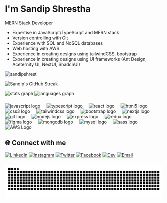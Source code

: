 # I'm Sandip Shrestha
MERN Stack Developer
- Expertise in JavaScript/TypeScript and MERN stack
- Version controlling with Git
- Experience with SQL and NoSQL databases
- Web hosting with AWS
- Experience in creating designs using tailwindCSS, bootstrap
- Experience in creating designs using UI frameworks (Ant Design, Aceternity UI, NextUI, ShadcnUI)
  
<!---
kanxa12345/kanxa12345 is a ✨ special ✨ repository because its `README.md` (this file) appears on your GitHub profile.
You can click the Preview link to take a look at your changes.
--->
<p align="left"> <img src="https://komarev.com/ghpvc/?username=sandipshrest&label=Profile%20views&color=0e75b6&style=flat" alt="sandipshrest" /> </p>

![Sandip's GitHub Streak](https://github-readme-streak-stats.herokuapp.com/?user=sandipshrest&theme=radical)

<div align="left">
  <img src="https://github-readme-stats.vercel.app/api?username=sandipshrest&hide_title=false&hide_rank=false&show_icons=true&include_all_commits=true&count_private=true&disable_animations=false&theme=dracula&locale=en&hide_border=false&order=1" height="150" alt="stats graph"  />
  <img src="https://github-readme-stats.vercel.app/api/top-langs?username=sandipshrest&locale=en&hide_title=false&layout=compact&card_width=320&langs_count=5&theme=dracula&hide_border=false&order=2" height="150" alt="languages graph"  />
</div>

###

<div align="left">
  <img src="https://cdn.jsdelivr.net/gh/devicons/devicon/icons/javascript/javascript-original.svg" height="40" alt="javascript logo"  />
  <img width="12" />
  <img src="https://cdn.jsdelivr.net/gh/devicons/devicon/icons/typescript/typescript-original.svg" height="40" alt="typescript logo"  />
  <img width="12" />
  <img src="https://cdn.jsdelivr.net/gh/devicons/devicon/icons/react/react-original.svg" height="40" alt="react logo"  />
  <img width="12" />
  <img src="https://cdn.jsdelivr.net/gh/devicons/devicon/icons/html5/html5-original.svg" height="40" alt="html5 logo"  />
  <img width="12" />
  <img src="https://cdn.jsdelivr.net/gh/devicons/devicon/icons/css3/css3-original.svg" height="40" alt="css3 logo"  />
  <img width="12" />
  <img src="https://cdn.jsdelivr.net/gh/devicons/devicon/icons/tailwindcss/tailwindcss-original-wordmark.svg" height="40" alt="tailwindcss logo"  />
  <img width="12" />
  <img src="https://cdn.jsdelivr.net/gh/devicons/devicon/icons/bootstrap/bootstrap-original.svg" height="40" alt="bootstrap logo"  />
  <img width="12" />
  <img src="https://cdn.jsdelivr.net/gh/devicons/devicon/icons/nextjs/nextjs-original.svg" height="40" alt="nextjs logo"  />
  <img width="12" />
  <img src="https://cdn.jsdelivr.net/gh/devicons/devicon/icons/git/git-original.svg" height="40" alt="git logo"  />
  <img width="12" />
  <img src="https://cdn.jsdelivr.net/gh/devicons/devicon/icons/nodejs/nodejs-original.svg" height="40" alt="nodejs logo"  />
  <img width="12" />
  <img src="https://cdn.jsdelivr.net/gh/devicons/devicon/icons/express/express-original.svg" height="40" alt="express logo"  />
  <img width="12" />
  <img src="https://cdn.jsdelivr.net/gh/devicons/devicon/icons/redux/redux-original.svg" height="40" alt="redux logo"  />
  <img width="12" />
  <img src="https://cdn.jsdelivr.net/gh/devicons/devicon/icons/figma/figma-original.svg" height="40" alt="figma logo"  />
  <img width="12" />
  <img src="https://cdn.jsdelivr.net/gh/devicons/devicon/icons/mongodb/mongodb-original.svg" height="40" alt="mongodb logo"  />
  <img width="12" />
  <img src="https://cdn.jsdelivr.net/gh/devicons/devicon/icons/mysql/mysql-original.svg" height="40" alt="mysql logo"  />
  <img width="12" />
  <img src="https://cdn.jsdelivr.net/gh/devicons/devicon/icons/sass/sass-original.svg" height="40" alt="sass logo"  />
  <img width="12" />
  <img src="https://upload.wikimedia.org/wikipedia/commons/9/93/Amazon_Web_Services_Logo.svg" alt="AWS Logo" width="40">
</div>

###

## 🌐 Connect with me

[![LinkedIn](https://img.shields.io/badge/LinkedIn-0077B5?logo=linkedin&logoColor=white)](https://www.linkedin.com/in/sandip-shres/)
[![Instagram](https://img.shields.io/badge/Instagram-E4405F?logo=instagram&logoColor=white)](https://www.instagram.com/sandip_shrest)
[![Twitter](https://img.shields.io/badge/Twitter-1DA1F2?logo=twitter&logoColor=white)](https://x.com/SandipShrest)
[![Facebook](https://img.shields.io/badge/Facebook-1877F2?logo=facebook&logoColor=white)](https://www.facebook.com/sandip.shrestha.3979489)
[![Dev](https://img.shields.io/badge/Dev-black?logo=dev&logoColor=white)](https://dev.to/sandip_shrest)
[![Email](https://img.shields.io/badge/Email-D14836?logo=gmail&logoColor=white)](mailto:c.restsandip123@gmail.com@gmail.com)

###

![github contribution grid snake animation](https://raw.githubusercontent.com/sandipshrest/sandipshrest/output/github-contribution-grid-snake-dark.svg#gh-dark-mode-only)

###

